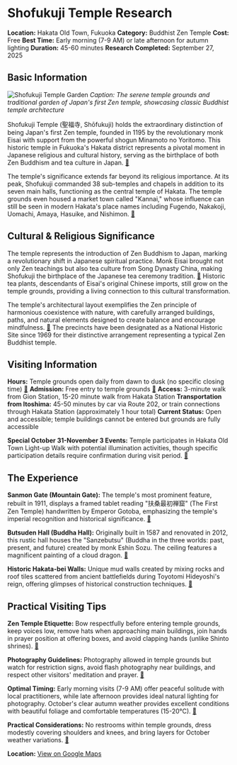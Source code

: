 # Shofukuji Temple Research

**Location:** Hakata Old Town, Fukuoka
**Category:** Buddhist Zen Temple
**Cost:** Free
**Best Time:** Early morning (7-9 AM) or late afternoon for autumn lighting
**Duration:** 45-60 minutes
**Research Completed:** September 27, 2025

## Basic Information

![Shofukuji Temple Garden](https://upload.wikimedia.org/wikipedia/commons/7/79/Sh%C5%8Dfuku-ji_the_green_space_WSW_from_near_the_Hachiman-sha_6-1_Gokushomachi_Hakata-ku_Fukuoka_20230720.jpg)
*Caption: The serene temple grounds and traditional garden of Japan's first Zen temple, showcasing classic Buddhist temple architecture*

Shofukuji Temple (聖福寺, Shōfukuji) holds the extraordinary distinction of being Japan's first Zen temple, founded in 1195 by the revolutionary monk Eisai with support from the powerful shogun Minamoto no Yoritomo. This historic temple in Fukuoka's Hakata district represents a pivotal moment in Japanese religious and cultural history, serving as the birthplace of both Zen Buddhism and tea culture in Japan. [🔗](https://en.wikipedia.org/wiki/Sh%C5%8Dfuku-ji_(Fukuoka))

The temple's significance extends far beyond its religious importance. At its peak, Shofukuji commanded 38 sub-temples and chapels in addition to its seven main halls, functioning as the central temple of Hakata. The temple grounds even housed a market town called "Kannai," whose influence can still be seen in modern Hakata's place names including Fugendo, Nakakoji, Uomachi, Amaya, Hasuike, and Nishimon. [🔗](https://yentravelsjapan.com/shofukuji/)

## Cultural & Religious Significance

The temple represents the introduction of Zen Buddhism to Japan, marking a revolutionary shift in Japanese spiritual practice. Monk Eisai brought not only Zen teachings but also tea culture from Song Dynasty China, making Shofukuji the birthplace of the Japanese tea ceremony tradition. [🔗](https://www.fukuoka-now.com/en/shofukuji-japans-first-zen-temple-and-the-origin-of-tea-culture/) Historic tea plants, descendants of Eisai's original Chinese imports, still grow on the temple grounds, providing a living connection to this cultural transformation.

The temple's architectural layout exemplifies the Zen principle of harmonious coexistence with nature, with carefully arranged buildings, paths, and natural elements designed to create balance and encourage mindfulness. [🔗](https://www.japan-experience.com/all-about-japan/fukuoka/temples-shrines/shofukuji) The precincts have been designated as a National Historic Site since 1969 for their distinctive arrangement representing a typical Zen Buddhist temple.

## Visiting Information

**Hours:** Temple grounds open daily from dawn to dusk (no specific closing time) [🔗](https://www.japan-guide.com/e/e4804.html)
**Admission:** Free entry to temple grounds [🔗](https://www.japan-guide.com/e/e4804.html)
**Access:** 3-minute walk from Gion Station, 15-20 minute walk from Hakata Station
**Transportation from Itoshima:** 45-50 minutes by car via Route 202, or train connections through Hakata Station (approximately 1 hour total)
**Current Status:** Open and accessible; temple buildings cannot be entered but grounds are fully accessible

**Special October 31-November 3 Events:** Temple participates in Hakata Old Town Light-up Walk with potential illumination activities, though specific participation details require confirmation during visit period. [🔗](https://yentravelsjapan.com/shofukuji/)

## The Experience

**Sanmon Gate (Mountain Gate):** The temple's most prominent feature, rebuilt in 1911, displays a framed tablet reading "扶桑最初禅窟" (The First Zen Temple) handwritten by Emperor Gotoba, emphasizing the temple's imperial recognition and historical significance. [🔗](https://yentravelsjapan.com/shofukuji/)

**Butsuden Hall (Buddha Hall):** Originally built in 1587 and renovated in 2012, this rustic hall houses the "Sanzebutsu" (Buddha in the three worlds: past, present, and future) created by monk Eshin Sozu. The ceiling features a magnificent painting of a cloud dragon. [🔗](https://yentravelsjapan.com/shofukuji/)

**Historic Hakata-bei Walls:** Unique mud walls created by mixing rocks and roof tiles scattered from ancient battlefields during Toyotomi Hideyoshi's reign, offering glimpses of historical construction techniques. [🔗](https://yentravelsjapan.com/shofukuji/)

## Practical Visiting Tips

**Zen Temple Etiquette:** Bow respectfully before entering temple grounds, keep voices low, remove hats when approaching main buildings, join hands in prayer position at offering boxes, and avoid clapping hands (unlike Shinto shrines). [🔗](https://www.japan-guide.com/e/e2057.html)

**Photography Guidelines:** Photography allowed in temple grounds but watch for restriction signs, avoid flash photography near buildings, and respect other visitors' meditation and prayer. [🔗](https://interacnetwork.com/shinto-shrines-buddhist-temples-in-japan/)

**Optimal Timing:** Early morning visits (7-9 AM) offer peaceful solitude with local practitioners, while late afternoon provides ideal natural lighting for photography. October's clear autumn weather provides excellent conditions with beautiful foliage and comfortable temperatures (15-20°C). [🔗](https://www.tripadvisor.com/Attraction_Review-g14127501-d320700-Reviews-Shofuku_ji_Temple-Hakata_Fukuoka_Fukuoka_Prefecture_Kyushu.html)

**Practical Considerations:** No restrooms within temple grounds, dress modestly covering shoulders and knees, and bring layers for October weather variations. [🔗](https://www.tripadvisor.com/Attraction_Review-g14127501-d320700-Reviews-Shofuku_ji_Temple-Hakata_Fukuoka_Fukuoka_Prefecture_Kyushu.html)

**Location:** [View on Google Maps](https://google.com/maps/place/Shofukuji+Temple/@33.596836,130.413689,17z)